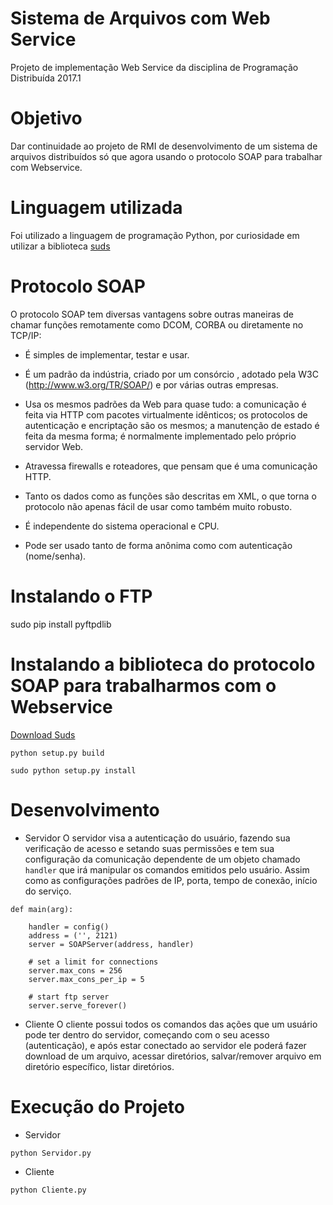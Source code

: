 # Sistema de Arquivos com Web Service

Projeto de implementação Web Service da disciplina de Programação Distribuída 2017.1

# Objetivo
Dar continuidade ao projeto de RMI de desenvolvimento de um sistema de arquivos distribuídos só que agora usando o protocolo SOAP para trabalhar com Webservice.

# Linguagem utilizada
Foi utilizado a linguagem de programação Python, por curiosidade em utilizar a biblioteca [suds](http://ricardoduarte.net/posts/como-acessar-webservices-soap-com-python.html)

# Protocolo SOAP

O protocolo SOAP tem diversas vantagens sobre outras maneiras de chamar funções remotamente como DCOM, CORBA ou diretamente no TCP/IP:

- É simples de implementar, testar e usar.

- É um padrão da indústria, criado por um consórcio , adotado pela W3C (http://www.w3.org/TR/SOAP/) e por várias outras empresas.
- Usa os mesmos padrões da Web para quase tudo: a comunicação é feita via HTTP com pacotes virtualmente idênticos; os protocolos de autenticação e encriptação são os mesmos; a manutenção de estado é feita da mesma forma; é normalmente implementado pelo próprio servidor Web.
- Atravessa firewalls e roteadores, que pensam que é uma comunicação HTTP.
- Tanto os dados como as funções são descritas em XML, o que torna o protocolo não apenas fácil de usar como também muito robusto.
- É independente do sistema operacional e CPU.
- Pode ser usado tanto de forma anônima como com autenticação (nome/senha). 


# Instalando o FTP

sudo pip install pyftpdlib

# Instalando a biblioteca do protocolo SOAP para trabalharmos com o Webservice

[Download Suds](https://pypi.python.org/pypi/suds)

```
python setup.py build

sudo python setup.py install
```

# Desenvolvimento

- Servidor
O servidor visa a autenticação do usuário, fazendo sua verificação de acesso e setando suas permissões e tem sua configuração da comunicação dependente de um objeto chamado ```handler``` que irá manipular os comandos emitidos pelo usuário. Assim como as configurações padrões de IP, porta, tempo de conexão, início do serviço.

```
def main(arg):
    
    handler = config()
    address = ('', 2121)
    server = SOAPServer(address, handler)

    # set a limit for connections
    server.max_cons = 256
    server.max_cons_per_ip = 5

    # start ftp server
    server.serve_forever()
```

- Cliente
O cliente possui todos os comandos das ações que um usuário pode ter dentro do servidor, começando com o seu acesso (autenticação), e após estar conectado ao servidor ele poderá fazer download de um arquivo, acessar diretórios, salvar/remover arquivo em diretório específico, listar diretórios.


# Execução do Projeto

- Servidor
```
python Servidor.py
```

- Cliente 
```
python Cliente.py
```